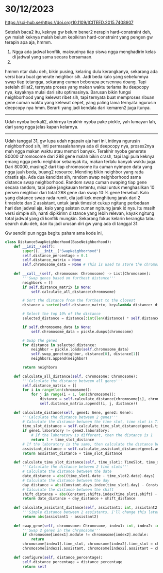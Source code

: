 # 30/12/2023

https://sci-hub.se/https://doi.org/10.1109/ICITEED.2015.7408907

Setelah baca2 itu, keknya gw belum bener2 nerapin hard-constraint deh, gw malah keknya malah belum kepikiran hard-constraint yang pengen gw terapin apa aja, hmmm.
1. Ngga ada jadwal konflik, maksudnya tiap siswa ngga menghadirin kelas di jadwal yang sama secara bersamaan.
2. 

hmmm ntar dulu deh, bikin pusing, kelaring dulu kerangkanya, sekarang ada versi baru buat generate neighbor sih. Jadi beda kalo yang sebelumnya swap tiap tetangga, sekarang cuman beberapa persennya doang. Tapi setelah diliat2, ternyata proses yang makan waktu terlama itu deepcopy nya, kayaknya mulai dari situ optimasinya. Barusan bikin fungsi neighborhood yang kelewat ribet sih, tapi ternyata buat memproses ribuan gene cuman waktu yang kelewat cepet, yang paling lama ternyata ngurusin deepcopy nya hmm. Berarti yang jadi kendala dari kemaren2 juga itunya.

----------------

Udah nyoba berkali2, akhirnya terakhir nyoba pake pickle, yah lumayan lah, dari yang ngga jelas kapan kelarnya.

---------------------

Udah tanggal 31, gw lupa udah ngapain aja hari ini, intinya ngurusin neighborhood sih, inti permasalahannya ada di deepcopy nya, proses2nya mah ngga makan waktu atau memori banyak. Terakhir nyoba generate 80000 chromosome dari 288 gene malah bikin crash, tapi lagi pula keknya emang ngga perlu neighbor sebanyak itu, makan terlalu banyak waktu juga. Dari 80000, masing2 dari tiap chromosome itu cuman nyimpen data yang ngga jauh beda, buang2 resource. Mending bikin neighbor yang rada drastis aja. Ada dua kandidat sih, random swap neighborhood sama distance swap neighborhood. Random swap cuman swaping tiap gene secara random, tapi pake jangkauan tertentu, misal untuk menghasilkan 10 persen neighbor dari total 288 gene dan swap 10 % gene tersebut. Kalo yang distance swap rada rumit, dia jadi kek menghitung jarak dari 2 timeslote dan 2 assistant, untuk jarak timeslot cukup ngitung perbedaan hari dan jadwal aja, kalo yang asisten cuman ngitung jarak id nya. Itu masih versi simple sih, nanti dipikirinn distance yang lebih relevan, kayak ngitung total jadwal yang di konflik mungkin. Sekarang fokus kelarin kerangka tabu search dulu deh, dan itu jadi urusan diri gw yang ada di tanggal 31.

Gw sendiri pun ngga begitu paham ama kode ini,
```python
class DistanceSwapNeighborhood(BaseNeighborhood):
    def __init__(self):
        super().__init__("SwapNeighborhood")
        self.distance_percentage = 0.1
        self.distance_matrix = None
        self.chromosome_data = None # This is used to store the chromosome data for pickle
        
    def __call__(self, chromosome: Chromosome) -> List[Chromosome]:
        '''Swap genes based on furthest distance'''
        neighbors = []
        if self.distance_matrix is None:
            self.calculate_all_distance(chromosome)

        # Sort the distance from the furthest to the closest
        distance = sorted(self.distance_matrix, key=lambda distance: distance[2], reverse=True)

        # Select the top 10% of the distance
        selected_distance = distance[:int(len(distance) * self.distance_percentage)]

        if self.chromosome_data is None:
            self.chromosome_data = pickle.dumps(chromosome)

        # Swap the genes
        for distance in selected_distance:
            neighbor = pickle.loads(self.chromosome_data)
            self.swap_gene(neighbor, distance[0], distance[1])
            neighbors.append(neighbor)

        return neighbors
    
    def calculate_all_distance(self, chromosome: Chromosome):
        '''Calculate the distance between all genes'''
        self.distance_matrix = []
        for i in range(len(chromosome)):
            for j in range(i + 1, len(chromosome)):
                distance = self.calculate_distance(chromosome[i], chromosome[j])
                self.distance_matrix.append((i, j, distance))
    
    def calculate_distance(self, gene1: Gene, gene2: Gene):
        '''Calculate the distance between 2 genes'''
        # Calculate the distance between the time slot, time slot is TimeSlot tuple which contain date, day and shift
        time_slot_distance = self.calculate_time_slot_distance(gene1.time_slot, gene2.time_slot)
        if gene1.laboratory != gene2.laboratory:
            # If the laboratory is different, then the distance is 1
            return 1 + time_slot_distance
        # If the laboratory is the same, then calculate the distance between the assistant
        assistant_distance = self.calculate_assistant_distance(gene1.assistant, gene2.assistant)
        return assistant_distance + time_slot_distance
    
    def calculate_time_slot_distance(self, time_slot1: TimeSlot, time_slot2: TimeSlot):
        '''Calculate the distance between 2 time slots'''
        # Calculate the distance between the date
        date_distance = abs((time_slot1.date - time_slot2.date).days)
        # Calculate the distance between the day
        day_distance = abs(Constant.days.index(time_slot1.day) - Constant.days.index(time_slot2.day))
        # Calculate the distance between the shift
        shift_distance = abs(Constant.shifts.index(time_slot1.shift) - Constant.shifts.index(time_slot2.shift))
        return date_distance + day_distance + shift_distance
    
    def calculate_assistant_distance(self, assistant1: int, assistant2: int):
        '''Simple distance between 2 assistants, I'll change this later'''
        return abs(assistant1 - assistant2)
    
    def swap_gene(self, chromosome: Chromosome, index1: int, index2: int):
        '''Swap 2 genes in the chromosome'''
        if chromosome[index1].module != chromosome[index2].module:
            return
        chromosome[index1].time_slot, chromosome[index2].time_slot = chromosome[index2].time_slot, chromosome[index1].time_slot
        chromosome[index1].assistant, chromosome[index2].assistant = chromosome[index2].assistant, chromosome[index1].assistant
        
    def configure(self, distance_percentage):
        self.distance_percentage = distance_percentage
        return self
```